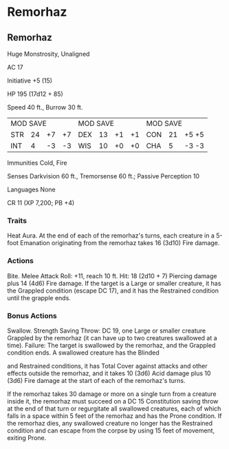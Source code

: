 # Remorhaz

## Remorhaz

Huge Monstrosity, Unaligned

AC 17

Initiative +5 (15)

HP 195 (17d12 + 85)

Speed 40 ft., Burrow 30 ft.

<table><tr><td colspan="4">MOD SAVE</td><td colspan="4">MOD SAVE</td><td colspan="3">MOD SAVE</td></tr><tr><td>STR</td><td>24</td><td>+7</td><td>+7</td><td>DEX</td><td>13</td><td>+1</td><td>+1</td><td>CON</td><td>21</td><td>+5 +5</td></tr><tr><td>INT</td><td>4</td><td>-3</td><td>-3</td><td>WIS</td><td>10</td><td>+0</td><td>+0</td><td>CHA</td><td>5</td><td>-3 -3</td></tr></table>

Immunities Cold, Fire

Senses Darkvision 60 ft., Tremorsense 60 ft.; Passive Perception 10

Languages None

CR 11 (XP 7,200; PB +4)

### Traits

Heat Aura. At the end of each of the remorhaz's turns, each creature in a 5-foot Emanation originating from the remorhaz takes 16 (3d10) Fire damage.

### Actions

Bite. Melee Attack Roll: +11, reach 10 ft. Hit: 18 (2d10 + 7) Piercing damage plus 14 (4d6) Fire damage. If the target is a Large or smaller creature, it has the Grappled condition (escape DC 17), and it has the Restrained condition until the grapple ends.

### Bonus Actions

Swallow. Strength Saving Throw: DC 19, one Large or smaller creature Grappled by the remorhaz (it can have up to two creatures swallowed at a time). Failure: The target is swallowed by the remorhaz, and the Grappled condition ends. A swallowed creature has the Blinded

and Restrained conditions, it has Total Cover against attacks and other effects outside the remorhaz, and it takes 10 (3d6) Acid damage plus 10 (3d6) Fire damage at the start of each of the remorhaz's turns.

If the remorhaz takes 30 damage or more on a single turn from a creature inside it, the remorhaz must succeed on a DC 15 Constitution saving throw at the end of that turn or regurgitate all swallowed creatures, each of which falls in a space within 5 feet of the remorhaz and has the Prone condition. If the remorhaz dies, any swallowed creature no longer has the Restrained condition and can escape from the corpse by using 15 feet of movement, exiting Prone.
